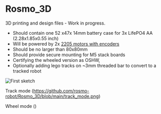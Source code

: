 # Rosmo_3D
3D printing and design files - Work in progress.

*	Should contain one 52 x47x 14mm battery case for 3x LifePO4 AA (2.28x1.85x0.55 inch)
*	Will be powered by 2x [2205 motors with encoders](https://ae01.alicdn.com/kf/H5db205d3acb24197b1f93c58d5f370b9e.jpg)
*	Should be no larger than 80x80mm
*	Should provide secure mounting for M5 stack boards
*	Certifying the wheeled version as OSHW, 
*	Optionally adding  lego tracks on ~3mm threaded bar to convert to a tracked robot

![First sketch](https://github.com/rosmo-robot/Rosmo_3D/blob/main/rosmo.png)

Track mode
(https://github.com/rosmo-robot/Rosmo_3D/blob/main/track_mode.png)

Wheel mode
()
